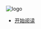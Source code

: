 <!--
 * @version: 1.0.0
 * @Date: 2019-08-09 14:30:27
 * @LastEditTime: 2019-09-26 16:41:02
 -->

![logo](https://nikai.site/docs/pic.jpg ':size=80')

* [开始阅读](/home)